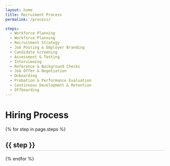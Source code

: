 ```yaml
---
layout: home
title: Recruiment Process
permalink: /process/

steps:
  - Workforce Planning
  - Workforce Planning
  - Recruitment Strategy
  - Job Posting & Employer Branding
  - Candidate Screening
  - Assessment & Testing
  - Interviewing
  - Reference & Background Checks
  - Job Offer & Negotiation
  - Onboarding
  - Probation & Performance Evaluation
  - Continuous Development & Retention
  - Offboarding
---
```


# Hiring Process

{% for step in page.steps %}
  <div style="text-align: {% if forloop.index0 modulo 2 == 0 %}right{% else %}left{% endif %};">
    <h2 style="border-bottom: 1px solid #ccc; padding-bottom: 4px;">{{ step }}</h2>
  </div>
{% endfor %}




